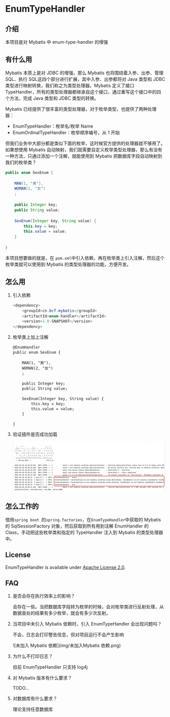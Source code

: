 # EnumTypeHandler
## 介绍

本项目是对 Mybatis 中 enum-type-handler 的增强

## 有什么用

Mybatis 本质上是对 JDBC 的增强，那么 Mybatis 也将围绕着入参、出参、管理 SQL、执行 SQL这四个部分进行扩展，其中入参、出参都将对 Java 类型和 JDBC 类型进行映射转换，我们称之为类型处理器。Mybatis 定义了接口 TypeHandler，所有的类型处理器都继承自这个接口，通过重写这个接口中的四个方法，完成 Java 类型和 JDBC 类型的转换。

Mybatis 已经提供了很丰富的类型处理器，对于枚举类型，也提供了两种处理器：

- EnumTypeHandler：枚举名/枚举 Name
- EnumOrdinalTypeHandler：枚举顺序编号，从 1 开始

但我们业务中大部分都是类似下面的枚举，这时候官方提供的处理器就不够用了。如果想使用 Mybatis 自动映射，我们就需要自定义枚举类型处理器，那么有没有一种方法，只通过添加一个注解，就能使用到 Mybatis 把数据库字段自动映射到我们的枚举类？

```java
public enum SexEnum {

    MAN(1, "男"),
    WOMAN(2, "女")
    ;

    public Integer key;
    public String value;

    SexEnum(Integer key, String value) {
        this.key = key;
        this.value = value;
    }

}
```

本项目想要做的就是，在 ```pom.xml```中引入依赖，再在枚举类上引入注解，然后这个枚举类就可以使用到 Mybatis 的类型处理器的功能，方便开发。

## 怎么用

1. 引入依赖

   ```java
   <dependency>
       <groupId>cn.bcf.mybatis</groupId>
       <artifactId>enum-handler</artifactId>
       <version>1.0-SNAPSHOT</version>
   </dependency>
   ```

2. 枚举类上加上注解

       @EnumHandler
       public enum SexEnum {
       
           MAN(1, "男"),
           WOMAN(2, "女")
           ;
       
           public Integer key;
           public String value;
       
           SexEnum(Integer key, String value) {
               this.key = key;
               this.value = value;
           }
       
       }

3. 验证插件是否成功加载

   ![image-20210618103004915](img/运行成功日志.png)

## 怎么工作的

借用```spring boot ```的```spring.factories```，在```EnumTypeHandler```中获取的 Mybatis 的 SqlSessionFactory 对象，然后获取到所有用到注解 EnumHandler 的 Class，手动把这些枚举类和指定的 TypeHandler 注入到 Mybatis 的类型处理器中。

## License

EnumTypeHandler is available under [Apache License 2.0](https://www.apache.org/licenses/LICENSE-2.0).

## FAQ

1. 是否会存在执行效率上的影响？

   会存在一些。当把数据库字段转为枚举的时候，会对枚举类进行反射处理，从数据查处的结果有多少枚举，就会有多少次反射。

2. 当项目中未引入 Mybatis 依赖时，引入 EnumTypeHandler 会出现问题吗？

   不会，日志会打印警告信息，但对项目运行不会产生影响

   ![未加入 Mybatis 依赖](img/未加入Mybatis 依赖.png)

3. 为什么不打印日志？

   目前 EnumTypeHandler 只支持 log4j 

4. 对 Mybatis 版本有什么要求？

   TODO...

5. 对数据库有什么要求？

   理论支持任意数据库

   

   
